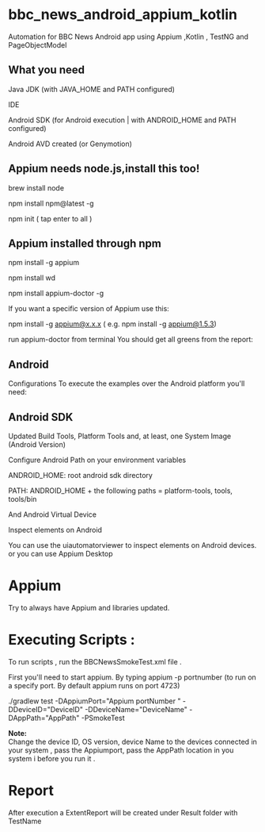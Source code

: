 # bbc_news_android_appium_kotlin
Automation for BBC News Android app using Appium ,Kotlin , TestNG and PageObjectModel

## What you need

Java JDK (with JAVA_HOME and PATH configured)

IDE 

Android SDK (for Android execution | with ANDROID_HOME and PATH configured)

Android AVD created (or Genymotion)

## Appium needs node.js,install this too!

brew install node

npm install npm@latest -g

npm init  ( tap enter to all )

## Appium installed through npm

npm install -g appium

npm install wd

npm install appium-doctor -g

If you want a specific version of Appium use this:

npm install -g appium@x.x.x ( e.g. npm install -g appium@1.5.3)

run appium-doctor from terminal
You should get all greens from the report:

## Android
Configurations
To execute the examples over the Android platform you'll need:

## Android SDK
Updated Build Tools, Platform Tools and, at least, one System Image (Android Version)

Configure Android Path on your environment variables

ANDROID_HOME: root android sdk directory

PATH: ANDROID_HOME + the following paths = platform-tools, tools, tools/bin

And Android Virtual Device

Inspect elements on Android

You can use the uiautomatorviewer to inspect elements on Android devices. or you can use Appium Desktop

# Appium
Try to always have Appium and libraries updated.

# Executing Scripts :
To run scripts , run the BBCNewsSmokeTest.xml file .

First you'll need to start appium. By typing appium -p portnumber (to run on a specify port. By default appium runs on port 4723) 

./gradlew test -DAppiumPort="Appium portNumber " -DDeviceID="DeviceID" -DDeviceName="DeviceName" -DAppPath="AppPath" -PSmokeTest

**Note:**  
Change the device ID, OS version, device Name  to the devices connected in your system , pass the Appiumport, pass the AppPath location in you system i before you run it .

# Report
After execution a ExtentReport will be created under Result folder with TestName
